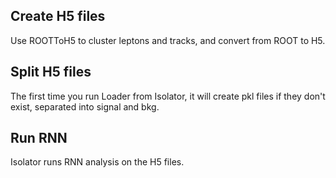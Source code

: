## Create H5 files
Use ROOTToH5 to cluster leptons and tracks, and convert from ROOT to H5.
## Split H5 files
The first time you run Loader from Isolator, it will create pkl files if they don't exist, separated into signal and bkg.
## Run RNN
Isolator runs RNN analysis on the H5 files.
